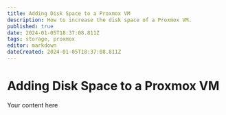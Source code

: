 ```yaml
---
title: Adding Disk Space to a Proxmox VM
description: How to increase the disk space of a Proxmox VM. 
published: true
date: 2024-01-05T18:37:08.811Z
tags: storage, proxmox
editor: markdown
dateCreated: 2024-01-05T18:37:08.811Z
---
```


# Adding Disk Space to a Proxmox VM
Your content here
